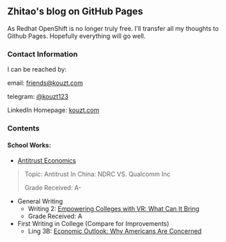 ## Zhitao's blog on GitHub Pages

As Redhat OpenShift is no longer truly free. I'll transfer all my thoughts to Github Pages. Hopefully everything will go well.

### Contact Information

I can be reached by:

email: [friends@kouzt.com](mailto:friends@kouzt.com)

telegram: [@kouzt123](https://t.me/kouzt123)

LinkedIn Homepage: <a href="http://www.kouzt.com" target="_blank">kouzt.com</a>

### Contents

<h4>School Works:</h4>

- [Antitrust Economics](https://www.zhitaokou.com/AntitrustEconomicsZhitaoKou)

> Topic: Antitrust In China: NDRC VS. Qualcomm Inc
>
> Grade Received: A-

- General Writing
  - Writing 2: [Empowering Colleges with VR: What Can It Bring](https://www.zhitaokou.com/Writing2VR)
  - Grade Received: A
- First Writing in College (Compare for Improvements)
  - Ling 3B: [Economic Outlook: Why Americans Are Concerned](https://www.zhitaokou.com/Ling_2)

